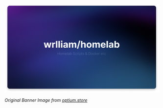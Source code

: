 ![Banner](banner.png)


*Original Banner Image from [optium.store](https://optimum.store/products/neon-wallpaper-pack)*